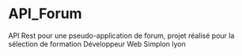 # API_Forum
API Rest pour une pseudo-application de forum, projet réalisé pour la sélection de formation Développeur Web Simplon lyon
